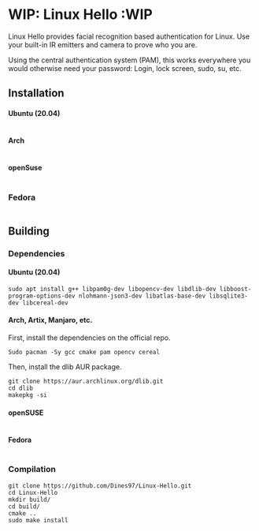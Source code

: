 # WIP: Linux Hello :WIP

Linux Hello provides facial recognition based authentication for Linux. Use your built-in IR emitters and camera to prove who you are. 

Using the central authentication system (PAM), this works everywhere you would otherwise need your password: Login, lock screen, sudo, su, etc.

## Installation
#### Ubuntu (20.04)
```
```
#### Arch
```
```
#### openSuse
```
```
### Fedora
```
```
## Building
### Dependencies
#### Ubuntu (20.04)
```
sudo apt install g++ libpam0g-dev libopencv-dev libdlib-dev libboost-program-options-dev nlohmann-json3-dev libatlas-base-dev libsqlite3-dev libcereal-dev
```
#### Arch, Artix, Manjaro, etc.
First, install the dependencies on the official repo.
```
Sudo pacman -Sy gcc cmake pam opencv cereal
```
Then, install the dlib AUR package.
```
git clone https://aur.archlinux.org/dlib.git
cd dlib
makepkg -si
```
#### openSUSE
```

```
#### Fedora
```

```
### Compilation
```
git clone https://github.com/Dines97/Linux-Hello.git
cd Linux-Hello
mkdir build/
cd build/
cmake ..
sudo make install
```


